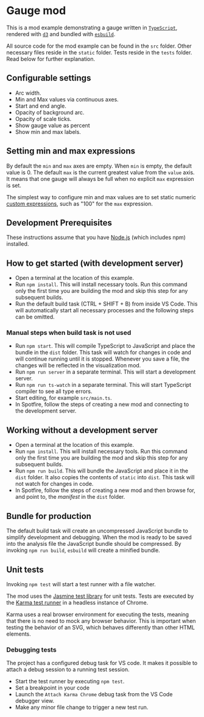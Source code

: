 # Gauge mod

This is a mod example demonstrating a gauge written in [`TypeScript`](https://www.typescriptlang.org/), rendered with [`d3`](https://d3js.org/) and bundled with [`esbuild`](https://esbuild.github.io/).

All source code for the mod example can be found in the `src` folder. Other necessary files reside in the `static` folder. Tests reside in the `tests` folder. Read below for further explanation.

## Configurable settings

- Arc width.
- Min and Max values via continuous axes.
- Start and end angle.
- Opacity of background arc.
- Opacity of scale ticks.
- Show gauge value as percent
- Show min and max labels.

## Setting min and max expressions

By default the `min` and `max` axes are empty. When `min` is empty, the default value is 0. The default `max` is the current greatest value from the `value` axis. It means that one gauge will always be full when no explicit `max` expression is set.

The simplest way to configure min and max values are to set static numeric [custom expressions](https://docs.tibco.com/pub/sfire-analyst/11.6.0/doc/html/en-US/TIB_sfire-analyst_UsersGuide/ncfe/ncfe_custom_expressions_introduction.htm), such as "100" for the `max` expression.

## Development Prerequisites

These instructions assume that you have [Node.js](https://nodejs.org/en/) (which includes npm) installed.

## How to get started (with development server)

- Open a terminal at the location of this example.
- Run `npm install`. This will install necessary tools. Run this command only the first time you are building the mod and skip this step for any subsequent builds.
- Run the default build task (CTRL + SHIFT + B) from inside VS Code. This will automatically start all necessary processes and the following steps can be omitted.

### Manual steps when build task is not used

- Run `npm start`. This will compile TypeScript to JavaScript and place the bundle in the `dist` folder. This task will watch for changes in code and will continue running until it is stopped. Whenever you save a file, the changes will be reflected in the visualization mod.
- Run `npm run server` in a separate terminal. This will start a development server.
- Run `npm run ts-watch` in a separate terminal. This will start TypeScript compiler to see all type errors.
- Start editing, for example `src/main.ts`.
- In Spotfire, follow the steps of creating a new mod and connecting to the development server.

## Working without a development server

- Open a terminal at the location of this example.
- Run `npm install`. This will install necessary tools. Run this command only the first time you are building the mod and skip this step for any subsequent builds.
- Run `npm run build`. This will bundle the JavaScript and place it in the `dist` folder. It also copies the contents of `static` into `dist`. This task will not watch for changes in code.
- In Spotfire, follow the steps of creating a new mod and then browse for, and point to, the _manifest_ in the `dist` folder.

## Bundle for production

The default build task will create an uncompressed JavaScript bundle to simplify development and debugging. When the mod is ready to be saved into the analysis file the JavaScript bundle should be compressed. By invoking `npm run build`, `esbuild` will create a minified bundle.

## Unit tests

Invoking `npm test` will start a test runner with a file watcher.

The mod uses the [Jasmine test library](https://jasmine.github.io/) for unit tests. Tests are executed by the [Karma test runner](https://www.npmjs.com/package/karma) in a headless instance of Chrome.

Karma uses a real browser environment for executing the tests, meaning that there is no need to mock any browser behavior. This is important when testing the behavior of an SVG, which behaves differently than other HTML elements.

### Debugging tests

The project has a configured debug task for VS code. It makes it possible to attach a debug session to a running test session.

- Start the test runner by executing `npm test`.
- Set a breakpoint in your code
- Launch the `Attach Karma Chrome` debug task from the VS Code debugger view.
- Make any minor file change to trigger a new test run.
